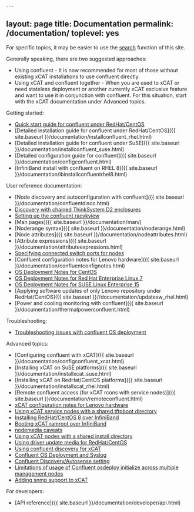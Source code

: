     ---
layout: page
title: Documentation
permalink: /documentation/
toplevel: yes
---

For specific topics, it may be easier to use the [search]({{site.baseurl}}/search.html) function of this site.

Generally speaking, there are two suggested approaches:
* Using confluent - It is now recommended for most of those without existing xCAT installations to use confluent directly.
* Using xCAT and confluent together - When you are used to xCAT or need stateless deployment or another currently xCAT exclusive feature and want to use it in conjunction with confluent.  For this situation, start with the xCAT documentation under Advanced topics.

Getting started:
* [Quick start guide for confluent under RedHat/CentOS]({{site.baseurl}}/documentation/confluentquickstart_el8.html)
* [Detailed installation guide for confluent under RedHat/CentOS]({{ site.baseurl }}/documentation/installconfluent_rhel.html)
* [Detailed installation guide for confluent under SuSE]({{ site.baseurl }}/documentation/installconfluent_suse.html)
* [Detailed configuration guide for confluent]({{ site.baseurl }}/documentation/configconfluent.html)
* [InfiniBand install with confluent on RHEL 8]({{ site.baseurl }}/documentation/ibinstallconfluentrhel8.html)

User reference documentation:

* [Node discovery and autoconfiguration with confluent]({{ site.baseurl }}/documentation/confluentdisco.html)
* [Discovery with chained ThinkSystem D2 enclosures]({{site.baseurl}}/documentation/chainedsmmdiscovery.html)
* [Setting up the confluent racvkview]({{site.baseurl}}/documentation/confluentrackview.html)
* [Man pages]({{ site.baseurl }}/documentation/man/)
* [Noderange syntax]({{ site.baseurl }}/documentation/noderange.html)
* [Node attributes]({{ site.baseurl }}/documentation/nodeattributes.html)
* [Attribute expressions]({{ site.baseurl }}/documentation/attributeexpressions.html)
* [Specifying connected switch ports for nodes]({{site.baseurl}}/documentation/switchportattribs.html)
* [Confluent configuration notes for Lenovo hardware]({{ site.baseurl }}/documentation/confluentconfignotes.html)
* [OS Deployment Notes for CentOS]({{site.baseurl}}/documentation/centosdeploy.html)
* [OS Deployment Notes for Red Hat Enterprise Linux 7]({{site.baseurl}}/documentation/el7deploy.html)
* [OS Deployment Notes for SUSE Linux Enterprise 15]({{site.baseurl}}/documentation/suse15deploy.html)
* [Applying software updates of only Lenovo repository under RedHat/CentOS]({{ site.baseurl }}//documentation/updatesw_rhel.html)
* [Power and cooling monitoring with confluent]({{ site.baseurl }}/documentation/thermalpowerconfluent.html)

Troubleshooting:

* [Troubleshooting issues with confluent OS deployment]({{site.baseurl}}/documentation/confluentosdeploymenttroubleshooting.html)

Advanced topics:

* [Configuring confluent with xCAT]({{ site.baseurl }}/documentation/configconfluent_xcat.html)
* [Installing xCAT on SuSE platforms]({{ site.baseurl }}/documentation/installxcat_suse.html)
* [Installing xCAT on RedHat/CentOS platforms]({{ site.baseurl }}/documentation/installxcat_rhel.html)
* [Remote confluent access (for xCAT rcons with service nodes)]({{ site.baseurl }}/documentation/remoteconfluent.html)
* [xCAT configuration notes for Lenovo hardware]({{site.baseurl}}/documentation/xcatconfignotes.html)
* [Using xCAT service nodes with a shared tftpboot directory]({{site.baseurl}}/documentation/sharedtftpnotes.html)
* [Installing RedHat/CentOS 8 over InfiniBand]({{site.baseurl}}/documentation/el8ibinstall.html)
* [Booting xCAT ramroot over InfiniBand]({{site.baseurl}}/documentation/xcatramrootibboot.html)
* [nodemedia caveats]({{site.baseurl}}/documentation/nodemedia_caveats.html)
* [Using xCAT nodes with a shared install directory]({{site.baseurl}}/documentation/sharedinstallnotes.html)
* [Using driver update media for RedHat/CentOS]({{site.baseurl}}/documentation/driverupdatemedia.html)
* [Using confluent discovery for xCAT]({{site.baseurl}}/documentation/confluenttoxcat.html)
* [Confluent OS Deployment and Syslog]({{site.baseurl}}/documentation/confluentosdeployment.html)
* [Confluent Discovery/Autosense setting]({{site.baseurl}}/documentation/confluentdiscoverysetting.html)
* [Limitations of usage of Confluent osdeploy initialize across multiple management nodes]({{site.baseurl}}/documentation/confluentlimitationsosdeploy.html)
* [Adding snmp support to xCAT]({{site.baseurl}}/documentation/xcataddingsnmp.html)

For developers:

* [API reference]({{ site.baseurl }}/documentation/developer/api.html)
